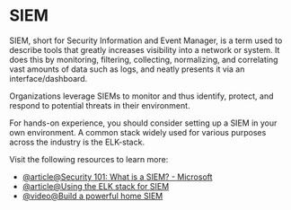 # SIEM

SIEM, short for Security Information and Event Manager, is a term used to describe tools that greatly increases visibility into a network or system. 
It does this by monitoring, filtering, collecting, normalizing, and correlating vast amounts of data such as logs, and neatly presents it via an interface/dashboard. 

Organizations leverage SIEMs to monitor and thus identify, protect, and respond to potential threats in their environment. 

For hands-on experience, you should consider setting up a SIEM in your own environment. A common stack widely used for various purposes across the industry is the ELK-stack.

Visit the following resources to learn more:

- [@article@Security 101: What is a SIEM? - Microsoft](https://www.microsoft.com/security/business/security-101/what-is-siem)
- [@article@Using the ELK stack for SIEM](https://logz.io/blog/elk-siem/)
- [@video@Build a powerful home SIEM](https://www.youtube.com/watch?v=2XLzMb9oZBI)
